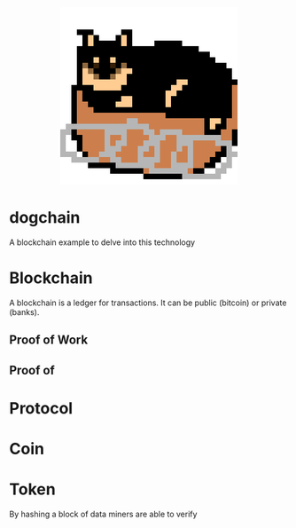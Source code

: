 <center><img src="dogchain_logo_312.png"></center>

# dogchain
A blockchain example to delve into this technology

# Blockchain 
A blockchain is a ledger for transactions. It can be 
public (bitcoin) or private (banks). 

## Proof of Work 

## Proof of 

# Protocol

# Coin 

# Token 

By hashing a 
block of data miners are able to verify 